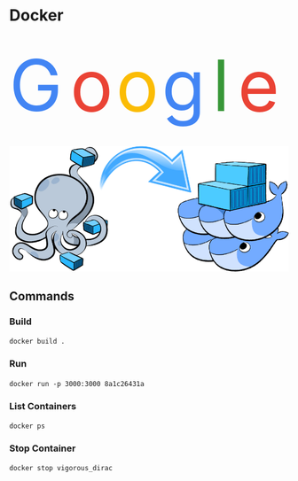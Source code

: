 # Docker
<svg xmlns="http://www.w3.org/2000/svg" viewBox="0 0 55 20" fill="none">
    <text x="0" y="15" fill="#4285f4">G</text>
    <text x="12" y="15" fill="#ea4335">o</text>
    <text x="21" y="15" fill="#fbbc05">o</text>
    <text x="30" y="15" fill="#4285f4">g</text>
    <text x="40" y="15" fill="#389738">l</text>
    <text x="45" y="15" fill="#ea4335">e</text>
</svg>

![Docker, the Docker mascot](assets/images/docker.png)

## Commands
### Build
`docker build .`
### Run
`docker run -p 3000:3000 8a1c26431a`
### List Containers
`docker ps`
### Stop Container
`docker stop vigorous_dirac`
